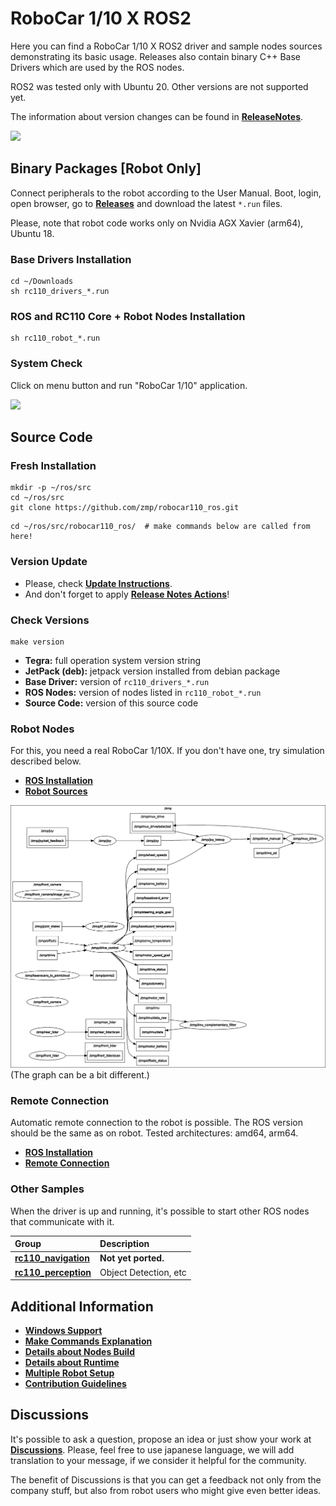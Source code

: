 # RoboCar 1/10 X ROS2

Here you can find a RoboCar 1/10 X ROS2 driver and sample nodes sources demonstrating its basic usage. 
Releases also contain binary C++ Base Drivers which are used by the ROS nodes.

ROS2 was tested only with Ubuntu 20. Other versions are not supported yet.

The information about version changes can be found in [**ReleaseNotes**](ReleaseNotes.md).

[![](docs/images/robocar110x_360p.png)](https://www.zmp.co.jp/en/products/robocar/robocar-110x)

## Binary Packages [Robot Only]
Connect peripherals to the robot according to the User Manual. Boot, login, open browser, go to [**Releases**](https://github.com/zmp/robocar110_ros/releases) and download the latest `*.run` files.

Please, note that robot code works only on Nvidia AGX Xavier (arm64), Ubuntu 18.

### Base Drivers Installation
```
cd ~/Downloads
sh rc110_drivers_*.run
```

### ROS and RC110 Core + Robot Nodes Installation
```
sh rc110_robot_*.run
```

### System Check
Click on menu button and run "RoboCar 1/10" application.

![](docs/images/rviz.gif)

## Source Code
### Fresh Installation
```
mkdir -p ~/ros/src
cd ~/ros/src
git clone https://github.com/zmp/robocar110_ros.git
```
```
cd ~/ros/src/robocar110_ros/  # make commands below are called from here!
```

### Version Update
* Please, check [**Update Instructions**](docs/UpdateInstructions.md). 
* And don't forget to apply [**Release Notes Actions**](ReleaseNotes.md)!

### Check Versions
```
make version
```

* **Tegra:** full operation system version string
* **JetPack (deb):** jetpack version installed from debian package
* **Base Driver:**   version of `rc110_drivers_*.run`
* **ROS Nodes:**     version of nodes listed in `rc110_robot_*.run`
* **Source Code:**   version of this source code

### Robot Nodes
For this, you need a real RoboCar 1/10X. If you don't have one, try simulation described below.

* [**ROS Installation**](docs/RosInstallation.md)
* [**Robot Sources**](rc110_robot/README.md)

![](docs/images/rosgraph.png)
(The graph can be a bit different.)

### Remote Connection
Automatic remote connection to the robot is possible. The ROS version should be the same as on robot. Tested architectures: amd64, arm64.

* [**ROS Installation**](docs/RosInstallation.md)
* [**Remote Connection**](docs/RemoteConnection.md)

### Other Samples
When the driver is up and running, it's possible to start other ROS nodes that communicate with it.

| Group                                              | Description           |
|:---------------------------------------------------|:----------------------|
| [**rc110_navigation**](rc110_navigation/README.md) | **Not yet ported.**   |
| [**rc110_perception**](rc110_perception/README.md) | Object Detection, etc |

## Additional Information

* [**Windows Support**](docs/Windows.md)
* [**Make Commands Explanation**](docs/Makefiles.md)
* [**Details about Nodes Build**](docs/BuildDetails.md)
* [**Details about Runtime**](docs/RuntimeDetails.md)
* [**Multiple Robot Setup**](docs/MultiRobot.md)
* [**Contribution Guidelines**](docs/CONTRIBUTING.md)

## Discussions
It's possible to ask a question, propose an idea or just show your work at [**Discussions**](https://github.com/zmp/robocar110_ros/discussions). Please, feel free to use japanese language, we will add translation to your message, if we consider it helpful for the community.

The benefit of Discussions is that you can get a feedback not only from the company stuff, but also from robot users who might give even better ideas.
